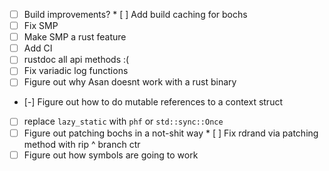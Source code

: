 - [ ] Build improvements?
      * [ ] Add build caching for bochs
- [ ] Fix SMP
- [ ] Make SMP a rust feature
- [ ] Add CI
- [ ] rustdoc all api methods :(
- [ ] Fix variadic log functions
- [ ] Figure out why Asan doesnt work with a rust binary
- [-] Figure out how to do mutable references to a context struct
- [ ] replace `lazy_static` with `phf` or `std::sync::Once`
- [ ] Figure out patching bochs in a not-shit way
      * [ ] Fix rdrand via patching method with rip ^ branch ctr
- [ ] Figure out how symbols are going to work
